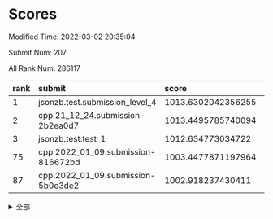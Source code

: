 # Scores

Modified Time: 2022-03-02 20:35:04

Submit Num: 207

All Rank Num: 286117

| rank |               submit               |       score        |       sigma        | pk_num |
| :--- | :--------------------------------- | :----------------- | :----------------- | :----- |
| 1    | jsonzb.test.submission_level_4     | 1013.6302042356255 | 0.8269533867585858 | 5527   |
| 2    | cpp.21_12_24.submission-2b2ea0d7   | 1013.4495785740094 | 0.8003046958989692 | 5531   |
| 3    | jsonzb.test.test_1                 | 1012.634773034722  | 0.8131817946645225 | 5526   |
| 75   | cpp.2022_01_09.submission-816672bd | 1003.4477871197964 | 0.7140299874468593 | 5529   |
| 87   | cpp.2022_01_09.submission-5b0e3de2 | 1002.918237430411  | 0.705630247977405  | 5533   |


<details>
<summary>全部</summary>

| rank |                 submit                 |       score        |       sigma        | pk_num |
| :--- | :------------------------------------- | :----------------- | :----------------- | :----- |
| 1    | jsonzb.test.submission_level_4         | 1013.6302042356255 | 0.8269533867585858 | 5527   |
| 2    | cpp.21_12_24.submission-2b2ea0d7       | 1013.4495785740094 | 0.8003046958989692 | 5531   |
| 3    | jsonzb.test.test_1                     | 1012.634773034722  | 0.8131817946645225 | 5526   |
| 4    | gobigger.level_3.submission_level_3_1  | 1012.2236990091973 | 0.7923016347224415 | 5530   |
| 5    | gobigger.level_3.submission_level_3_7  | 1011.5047092066052 | 0.7790100194361222 | 5531   |
| 6    | gobigger.level_3.submission_level_3_45 | 1011.4683480892937 | 0.7827752057307034 | 5527   |
| 7    | gobigger.level_3.submission_level_3_19 | 1011.3511009821474 | 0.7858700073440829 | 5528   |
| 8    | gobigger.level_3.submission_level_3_42 | 1011.2950981231107 | 0.7515246272869577 | 5532   |
| 9    | gobigger.level_3.submission_level_3_20 | 1010.9985353013483 | 0.7754354738695507 | 5523   |
| 10   | gobigger.level_3.submission_level_3_44 | 1010.9113303265851 | 0.7618980302467058 | 5529   |
| 11   | gobigger.level_3.submission_level_3_5  | 1010.8543665175542 | 0.7733608881620764 | 5531   |
| 12   | gobigger.level_3.submission_level_3_34 | 1010.8159848022933 | 0.7808181789739127 | 5530   |
| 13   | gobigger.level_3.submission_level_3_28 | 1010.8043744514588 | 0.7664929148232719 | 5522   |
| 14   | gobigger.level_3.submission_level_3_12 | 1010.6853438324202 | 0.7839625027323491 | 5533   |
| 15   | gobigger.level_3.submission_level_3_15 | 1010.6092770009292 | 0.7615940162802564 | 5528   |
| 16   | gobigger.level_3.submission_level_3_32 | 1010.5908418550521 | 0.7468326115278494 | 5526   |
| 17   | gobigger.level_3.submission_level_3_35 | 1010.5302463500723 | 0.791046669845753  | 5539   |
| 18   | gobigger.level_3.submission_level_3_47 | 1010.465845674427  | 0.7519923263178057 | 5528   |
| 19   | gobigger.level_3.submission_level_3_25 | 1010.4313686891458 | 0.7797549968907757 | 5524   |
| 20   | gobigger.level_3.submission_level_3_48 | 1010.4220838573527 | 0.7688645515208453 | 5523   |
| 21   | gobigger.level_3.submission_level_3_9  | 1010.4056099229697 | 0.7795349497483577 | 5528   |
| 22   | gobigger.level_3.submission_level_3_8  | 1010.3552718900197 | 0.7987440483432787 | 5532   |
| 23   | gobigger.level_3.submission_level_3_31 | 1010.2537263250659 | 0.7715166940118887 | 5527   |
| 24   | gobigger.level_3.submission_level_3_24 | 1010.2204035235346 | 0.7596184697263471 | 5529   |
| 25   | gobigger.level_3.submission_level_3_0  | 1010.1059633326569 | 0.7563504171748948 | 5525   |
| 26   | gobigger.level_3.submission_level_3_39 | 1010.1053628440241 | 0.7548339196363916 | 5529   |
| 27   | gobigger.level_3.submission_level_3_40 | 1010.0556822442664 | 0.7723308114792206 | 5529   |
| 28   | gobigger.level_3.submission_level_3_26 | 1010.0363604632201 | 0.7481937463311726 | 5534   |
| 29   | gobigger.level_3.submission_level_3_30 | 1010.035112373358  | 0.7514090621584885 | 5522   |
| 30   | gobigger.level_3.submission_level_3_13 | 1010.0152602407074 | 0.758432030583377  | 5531   |
| 31   | gobigger.level_3.submission_level_3_38 | 1009.9864044576782 | 0.7442471911663797 | 5526   |
| 32   | gobigger.level_3.submission_level_3_14 | 1009.9739225641823 | 0.7445111972208384 | 5528   |
| 33   | gobigger.level_3.submission_level_3_16 | 1009.9352907199725 | 0.7364088581990026 | 5524   |
| 34   | gobigger.level_3.submission_level_3_27 | 1009.8665069129995 | 0.7638083221209065 | 5527   |
| 35   | gobigger.level_3.submission_level_3_11 | 1009.7777029265699 | 0.7553617717904394 | 5527   |
| 36   | gobigger.level_3.submission_level_3_6  | 1009.7501603531232 | 0.7508306180936742 | 5523   |
| 37   | gobigger.level_3.submission_level_3_33 | 1009.696465784519  | 0.7356214048681466 | 5528   |
| 38   | gobigger.level_3.submission_level_3_41 | 1009.6801005033842 | 0.7641384604091079 | 5530   |
| 39   | gobigger.level_3.submission_level_3_2  | 1009.6399301043605 | 0.7453636966512474 | 5529   |
| 40   | gobigger.level_3.submission_level_3_23 | 1009.5579871006119 | 0.7526906988538018 | 5528   |
| 41   | gobigger.level_3.submission_level_3_3  | 1009.5268316519118 | 0.7518906144136417 | 5526   |
| 42   | gobigger.level_3.submission_level_3_17 | 1009.5151169608914 | 0.736360656061796  | 5528   |
| 43   | gobigger.level_3.submission_level_3_22 | 1009.43569015071   | 0.7518687451789873 | 5529   |
| 44   | gobigger.level_3.submission_level_3_49 | 1009.0819638367792 | 0.7487343123401549 | 5535   |
| 45   | gobigger.level_3.submission_level_3_37 | 1009.0410022048411 | 0.7323324241667608 | 5525   |
| 46   | gobigger.level_3.submission_level_3_4  | 1009.0303250070448 | 0.7481247494226477 | 5528   |
| 47   | gobigger.level_3.submission_level_3_10 | 1009.0299737170654 | 0.7630291412600736 | 5532   |
| 48   | gobigger.level_3.submission_level_3_43 | 1008.9497543204149 | 0.7295738567978196 | 5531   |
| 49   | gobigger.level_3.submission_level_3_36 | 1008.8434290453665 | 0.7766700080643815 | 5528   |
| 50   | gobigger.level_3.submission_level_3_29 | 1008.7895899162199 | 0.7462812931915882 | 5521   |
| 51   | gobigger.level_3.submission_level_3_21 | 1008.3827020169645 | 0.7611750348015253 | 5533   |
| 52   | gobigger.level_3.submission_level_3_46 | 1008.3779213574455 | 0.7589949687626631 | 5532   |
| 53   | gobigger.level_3.submission_level_3_18 | 1007.7540630969271 | 0.7521123693279265 | 5525   |
| 54   | gobigger.level_1.submission_level_1_4  | 1005.124398742395  | 0.7189944125534027 | 5526   |
| 55   | gobigger.level_1.submission_level_1_33 | 1004.9885958765205 | 0.7140199604247137 | 5530   |
| 56   | gobigger.level_1.submission_level_1_38 | 1004.9179716490712 | 0.7290910955232163 | 5529   |
| 57   | gobigger.level_1.submission_level_1_31 | 1004.6743702193318 | 0.7177067380540954 | 5527   |
| 58   | gobigger.level_1.submission_level_1_26 | 1004.5258433581937 | 0.7190318999831112 | 5525   |
| 59   | gobigger.level_1.submission_level_1_12 | 1004.4176105871709 | 0.7205510396016308 | 5525   |
| 60   | gobigger.level_1.submission_level_1_32 | 1004.3415173253502 | 0.7186318877871152 | 5527   |
| 61   | gobigger.level_1.submission_level_1_39 | 1004.1595095008337 | 0.7132266796034538 | 5529   |
| 62   | gobigger.level_1.submission_level_1_49 | 1004.1302251988396 | 0.7225994879367014 | 5529   |
| 63   | gobigger.level_1.submission_level_1_2  | 1004.1209498675523 | 0.7144267420403128 | 5532   |
| 64   | gobigger.level_1.submission_level_1_24 | 1004.1007438648581 | 0.71950015084957   | 5531   |
| 65   | gobigger.level_1.submission_level_1_48 | 1004.0978694357567 | 0.7184511596488555 | 5531   |
| 66   | gobigger.level_1.submission_level_1_16 | 1004.0234126257594 | 0.7210424407084667 | 5528   |
| 67   | gobigger.level_1.submission_level_1_11 | 1003.9014718027148 | 0.7141253965945664 | 5526   |
| 68   | gobigger.level_1.submission_level_1_43 | 1003.8757010714894 | 0.7217211905288629 | 5526   |
| 69   | gobigger.level_1.submission_level_1_20 | 1003.72874290893   | 0.7149385538405124 | 5534   |
| 70   | gobigger.level_1.submission_level_1_8  | 1003.7277158143245 | 0.7191280019947    | 5525   |
| 71   | gobigger.level_1.submission_level_1_44 | 1003.6981429623917 | 0.7165642828872244 | 5531   |
| 72   | gobigger.level_1.submission_level_1_22 | 1003.6958139683514 | 0.7132019601045146 | 5524   |
| 73   | gobigger.level_1.submission_level_1_19 | 1003.6454727696354 | 0.7228384137472776 | 5524   |
| 74   | gobigger.level_1.submission_level_1_15 | 1003.6223014507378 | 0.7154156789712521 | 5529   |
| 75   | cpp.2022_01_09.submission-816672bd     | 1003.4477871197964 | 0.7140299874468593 | 5529   |
| 76   | gobigger.level_1.submission_level_1_28 | 1003.3997572006849 | 0.7205839747992693 | 5530   |
| 77   | gobigger.level_1.submission_level_1_14 | 1003.376931478598  | 0.7305328666629851 | 5529   |
| 78   | gobigger.level_1.submission_level_1_46 | 1003.3575581979509 | 0.7134107103096989 | 5524   |
| 79   | gobigger.level_1.submission_level_1_23 | 1003.2531065309678 | 0.721448711855439  | 5533   |
| 80   | gobigger.level_1.submission_level_1_47 | 1003.245229516275  | 0.7064402367445438 | 5527   |
| 81   | gobigger.level_1.submission_level_1_27 | 1003.1805088897595 | 0.729208104775696  | 5529   |
| 82   | gobigger.level_1.submission_level_1_10 | 1003.170150243308  | 0.7186481207372903 | 5536   |
| 83   | gobigger.level_1.submission_level_1_42 | 1003.1107663118269 | 0.7251157947416232 | 5532   |
| 84   | gobigger.level_1.submission_level_1_9  | 1003.1006153642757 | 0.7199195945987561 | 5527   |
| 85   | gobigger.level_1.submission_level_1_1  | 1003.0758538921618 | 0.7277208140110984 | 5527   |
| 86   | gobigger.level_1.submission_level_1_45 | 1002.9720783091868 | 0.7191731650527233 | 5529   |
| 87   | cpp.2022_01_09.submission-5b0e3de2     | 1002.918237430411  | 0.705630247977405  | 5533   |
| 88   | gobigger.level_1.submission_level_1_6  | 1002.8639058225324 | 0.7052559963162667 | 5530   |
| 89   | gobigger.level_1.submission_level_1_17 | 1002.8375683965118 | 0.732047102269477  | 5524   |
| 90   | gobigger.level_1.submission_level_1_0  | 1002.7977242995536 | 0.7107313778006313 | 5533   |
| 91   | gobigger.level_1.submission_level_1_29 | 1002.7887489236067 | 0.7300646094070432 | 5529   |
| 92   | gobigger.level_1.submission_level_1_7  | 1002.7844012104881 | 0.7108727089004268 | 5529   |
| 93   | gobigger.level_1.submission_level_1_37 | 1002.7480740264854 | 0.7136194658716282 | 5530   |
| 94   | gobigger.level_1.submission_level_1_41 | 1002.7168431159666 | 0.722882839367088  | 5534   |
| 95   | gobigger.level_1.submission_level_1_5  | 1002.7002914649117 | 0.7154445187947208 | 5526   |
| 96   | gobigger.level_1.submission_level_1_18 | 1002.6965861549803 | 0.71971456026553   | 5529   |
| 97   | gobigger.level_1.submission_level_1_35 | 1002.643344231446  | 0.7237223532415197 | 5527   |
| 98   | gobigger.level_1.submission_level_1_13 | 1002.6429230917375 | 0.7056757369675478 | 5529   |
| 99   | gobigger.level_1.submission_level_1_40 | 1002.5400482532561 | 0.7142613747792237 | 5533   |
| 100  | gobigger.level_1.submission_level_1_34 | 1002.5028433412432 | 0.7152139782239426 | 5523   |
| 101  | gobigger.level_1.submission_level_1_30 | 1002.4632603548414 | 0.7094559534566612 | 5529   |
| 102  | gobigger.level_1.submission_level_1_3  | 1002.4284720274436 | 0.7200552932001155 | 5528   |
| 103  | gobigger.level_1.submission_level_1_25 | 1002.2670848400292 | 0.7167561944548264 | 5535   |
| 104  | gobigger.level_1.submission_level_1_36 | 1002.1089253607046 | 0.7091644616760245 | 5530   |
| 105  | gobigger.level_1.submission_level_1_21 | 1001.4645741811692 | 0.7145831495609671 | 5527   |
| 106  | gobigger.random.submission_random_13   | 997.5019710700544  | 0.7044203816017538 | 5528   |
| 107  | gobigger.random.submission_random_11   | 997.4078712564094  | 0.7014916160865143 | 5527   |
| 108  | gobigger.random.submission_random_45   | 997.2568752494387  | 0.7052307148873437 | 5529   |
| 109  | gobigger.random.submission_random_22   | 997.1757232029557  | 0.7052113224787454 | 5532   |
| 110  | gobigger.random.submission_random_39   | 997.1500507983858  | 0.7123266055083474 | 5530   |
| 111  | gobigger.random.submission_random_28   | 996.9131713471999  | 0.7179402550459795 | 5527   |
| 112  | gobigger.random.submission_random_34   | 996.7326793639052  | 0.7022504381509158 | 5530   |
| 113  | gobigger.random.submission_random_19   | 996.669873237724   | 0.7136979393989847 | 5529   |
| 114  | gobigger.random.submission_random_49   | 996.6684165324689  | 0.7234983433510277 | 5529   |
| 115  | gobigger.random.submission_random_40   | 996.608586702102   | 0.6980458512763973 | 5532   |
| 116  | gobigger.random.submission_random_9    | 996.567567815616   | 0.7219528075593808 | 5525   |
| 117  | gobigger.random.submission_random_44   | 996.5327573900475  | 0.7013606186742976 | 5527   |
| 118  | gobigger.random.submission_random_10   | 996.4897123330962  | 0.702575989732702  | 5529   |
| 119  | gobigger.random.submission_random_12   | 996.4419836766475  | 0.7109432723816678 | 5523   |
| 120  | gobigger.random.submission_random_37   | 996.429100935097   | 0.7086497926928086 | 5530   |
| 121  | gobigger.random.submission_random_5    | 996.3771358412047  | 0.7241108350534893 | 5525   |
| 122  | gobigger.random.submission_random_0    | 996.3487245166124  | 0.7115760618449654 | 5529   |
| 123  | gobigger.random.submission_random_20   | 996.3246360628312  | 0.7069577927079526 | 5528   |
| 124  | gobigger.random.submission_random_36   | 996.2047538995968  | 0.7067006934286127 | 5524   |
| 125  | gobigger.random.submission_random_7    | 996.193593733971   | 0.7102692752323636 | 5526   |
| 126  | gobigger.random.submission_random_18   | 996.1665695399233  | 0.7190383053108949 | 5530   |
| 127  | gobigger.random.submission_random_30   | 996.1604687251328  | 0.7117317321069568 | 5530   |
| 128  | gobigger.random.submission_random_33   | 996.154868215927   | 0.6997858515025642 | 5528   |
| 129  | gobigger.random.submission_random_2    | 996.0992166706411  | 0.7066480448860075 | 5529   |
| 130  | gobigger.random.submission_random_14   | 996.0753431255571  | 0.717766417361471  | 5533   |
| 131  | gobigger.random.submission_random_1    | 996.0574060327607  | 0.7158305534066569 | 5530   |
| 132  | gobigger.random.submission_random_6    | 996.0492862189583  | 0.7204648176176853 | 5530   |
| 133  | gobigger.random.submission_random_48   | 996.0230976229822  | 0.7162788387676853 | 5529   |
| 134  | gobigger.random.submission_random_24   | 995.9017135626798  | 0.7126155269147084 | 5527   |
| 135  | gobigger.random.submission_random_46   | 995.8058233022289  | 0.719994305020576  | 5530   |
| 136  | gobigger.random.submission_random_21   | 995.797827450778   | 0.7175888869018352 | 5530   |
| 137  | gobigger.random.submission_random_31   | 995.7716414834115  | 0.7059969650795143 | 5532   |
| 138  | gobigger.random.submission_random_29   | 995.7569779910135  | 0.7020509925296015 | 5526   |
| 139  | gobigger.random.submission_random_16   | 995.7541972736134  | 0.7071618012506782 | 5532   |
| 140  | gobigger.random.submission_random_23   | 995.7431424064372  | 0.7251192145146885 | 5530   |
| 141  | gobigger.random.submission_random_17   | 995.6940754943146  | 0.7223852783259427 | 5526   |
| 142  | gobigger.random.submission_random_43   | 995.6871791020642  | 0.701965307856764  | 5530   |
| 143  | gobigger.random.submission_random_32   | 995.6828805667448  | 0.7200514908960176 | 5532   |
| 144  | gobigger.random.submission_random_26   | 995.6155864730785  | 0.7133094220114022 | 5533   |
| 145  | gobigger.random.submission_random_38   | 995.582059264191   | 0.7175612730757772 | 5532   |
| 146  | gobigger.random.submission_random_15   | 995.553439014868   | 0.7083444380192374 | 5529   |
| 147  | gobigger.random.submission_random_25   | 995.2863111797376  | 0.7119746063746487 | 5529   |
| 148  | gobigger.random.submission_random_47   | 995.2163212072568  | 0.7024760507482924 | 5528   |
| 149  | gobigger.random.submission_random_27   | 995.1659038922018  | 0.7131594022910496 | 5534   |
| 150  | gobigger.random.submission_random_41   | 994.9996313385518  | 0.7040781723577894 | 5532   |
| 151  | gobigger.random.submission_random_42   | 994.9987510767122  | 0.7166715525443842 | 5527   |
| 152  | gobigger.random.submission_random_4    | 994.9179250521659  | 0.7237635104127093 | 5531   |
| 153  | gobigger.random.submission_random_3    | 994.8921393628589  | 0.7040256976364617 | 5531   |
| 154  | gobigger.random.submission_random_35   | 994.4800725914805  | 0.7284580185250809 | 5531   |
| 155  | gobigger.random.submission_random_8    | 994.3152646378333  | 0.7229274649515024 | 5531   |
| 156  | gobigger.level_2.submission_level_2_24 | 994.0480984107537  | 0.7232717146838985 | 5530   |
| 157  | gobigger.level_2.submission_level_2_27 | 993.3295227442326  | 0.7314446402632155 | 5530   |
| 158  | gobigger.level_2.submission_level_2_12 | 993.173687578835   | 0.7236572836203585 | 5521   |
| 159  | gobigger.level_2.submission_level_2_38 | 993.1282248958432  | 0.7342803403655831 | 5534   |
| 160  | gobigger.level_2.submission_level_2_49 | 993.104926688661   | 0.7341669314443944 | 5525   |
| 161  | gobigger.level_2.submission_level_2_6  | 993.0991221145439  | 0.7313147992263704 | 5534   |
| 162  | gobigger.level_2.submission_level_2_4  | 993.0739124473715  | 0.7590355507569725 | 5532   |
| 163  | gobigger.level_2.submission_level_2_10 | 992.9868127353299  | 0.7333284197891204 | 5525   |
| 164  | gobigger.level_2.submission_level_2_37 | 992.9126094743506  | 0.7356209452216808 | 5528   |
| 165  | gobigger.level_2.submission_level_2_22 | 992.8342591122329  | 0.7594044611778241 | 5531   |
| 166  | gobigger.level_2.submission_level_2_7  | 992.8077232536771  | 0.7343750430586519 | 5527   |
| 167  | gobigger.level_2.submission_level_2_20 | 992.6955887661666  | 0.7387960961821505 | 5529   |
| 168  | gobigger.level_2.submission_level_2_23 | 992.6109960460924  | 0.7511886490111221 | 5528   |
| 169  | gobigger.level_2.submission_level_2_29 | 992.5468523605779  | 0.7370721747781789 | 5533   |
| 170  | gobigger.level_2.submission_level_2_11 | 992.5078723312172  | 0.7327644718339921 | 5524   |
| 171  | gobigger.level_2.submission_level_2_40 | 992.4824331260086  | 0.7423157623851323 | 5532   |
| 172  | gobigger.level_2.submission_level_2_2  | 992.3721843011978  | 0.7291246355763598 | 5530   |
| 173  | gobigger.level_2.submission_level_2_21 | 992.3250730903767  | 0.7517810640394471 | 5525   |
| 174  | gobigger.level_2.submission_level_2_47 | 992.2542089508771  | 0.721713736841672  | 5526   |
| 175  | gobigger.level_2.submission_level_2_15 | 992.2312416222486  | 0.7419736960747565 | 5525   |
| 176  | gobigger.level_2.submission_level_2_43 | 992.1539453495053  | 0.7458531726377389 | 5527   |
| 177  | gobigger.level_2.submission_level_2_3  | 992.0318432310856  | 0.7377871244683014 | 5530   |
| 178  | gobigger.level_2.submission_level_2_48 | 991.9997626117529  | 0.7332121526578812 | 5531   |
| 179  | gobigger.level_2.submission_level_2_25 | 991.9855127858478  | 0.7676788919267072 | 5525   |
| 180  | gobigger.level_2.submission_level_2_18 | 991.9541500783592  | 0.7415326798351309 | 5528   |
| 181  | gobigger.level_2.submission_level_2_34 | 991.8947985201835  | 0.7758808105133118 | 5529   |
| 182  | gobigger.level_2.submission_level_2_42 | 991.8916136627232  | 0.7428562526495445 | 5529   |
| 183  | gobigger.level_2.submission_level_2_32 | 991.8667234224864  | 0.7466296114386775 | 5531   |
| 184  | gobigger.level_2.submission_level_2_36 | 991.6747330390875  | 0.7440162144266635 | 5525   |
| 185  | gobigger.level_2.submission_level_2_35 | 991.6590735301841  | 0.7291916856716356 | 5528   |
| 186  | gobigger.level_2.submission_level_2_14 | 991.6158976990215  | 0.7371091455388399 | 5535   |
| 187  | gobigger.level_2.submission_level_2_41 | 991.595078989159   | 0.7478837423295991 | 5532   |
| 188  | gobigger.level_2.submission_level_2_44 | 991.5686133203446  | 0.7667065958786512 | 5526   |
| 189  | gobigger.level_2.submission_level_2_8  | 991.5101814667797  | 0.7479866463226617 | 5534   |
| 190  | gobigger.level_2.submission_level_2_9  | 991.4246874581064  | 0.7502049891682329 | 5536   |
| 191  | gobigger.level_2.submission_level_2_30 | 991.2541462133635  | 0.7488729906629848 | 5531   |
| 192  | gobigger.level_2.submission_level_2_45 | 991.2495907953049  | 0.756664274680837  | 5529   |
| 193  | gobigger.level_2.submission_level_2_13 | 991.2476227021872  | 0.7651369044538043 | 5529   |
| 194  | gobigger.level_2.submission_level_2_46 | 991.1521328178671  | 0.7659840275782581 | 5523   |
| 195  | gobigger.level_2.submission_level_2_19 | 991.1343609171672  | 0.7458612041797957 | 5532   |
| 196  | gobigger.level_2.submission_level_2_16 | 990.972177007588   | 0.770096831699869  | 5527   |
| 197  | gobigger.level_2.submission_level_2_39 | 990.9379554577365  | 0.7587245626327931 | 5531   |
| 198  | gobigger.level_2.submission_level_2_17 | 990.9211333061347  | 0.7652326778917595 | 5529   |
| 199  | gobigger.level_2.submission_level_2_28 | 990.8881327485093  | 0.7450774007692066 | 5533   |
| 200  | gobigger.level_2.submission_level_2_0  | 990.806229065197   | 0.7714138336367651 | 5536   |
| 201  | gobigger.level_2.submission_level_2_1  | 990.5724378631506  | 0.7658091088602389 | 5532   |
| 202  | gobigger.level_2.submission_level_2_5  | 990.5404320529951  | 0.7628430615573356 | 5529   |
| 203  | gobigger.level_2.submission_level_2_31 | 990.4025575954009  | 0.7692059383915971 | 5530   |
| 204  | gobigger.level_2.submission_level_2_33 | 990.358638976897   | 0.7577755209822044 | 5525   |
| 205  | gobigger.level_2.submission_level_2_26 | 990.0313317535827  | 0.7770886561613597 | 5526   |
| 206  | gobigger.none.submission_none_0        | 976.8214460255061  | 1.3750658529959412 | 5528   |
| 207  | gobigger.none.submission_none_1        | 975.1457674654478  | 1.5459255704569317 | 5530   |

</details>